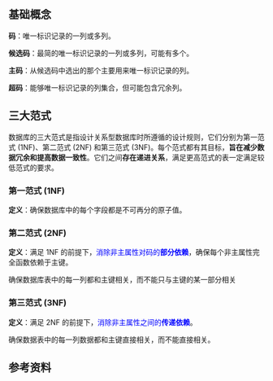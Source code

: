 ## 基础概念

**码**：唯一标识记录的一列或多列。

**候选码**：最简的唯一标识记录的一列或多列，可能有多个。

**主码**：从候选码中选出的那个主要用来唯一标识记录的列。

**超码**：能够唯一标识记录的列集合，但可能包含冗余列。



## 三大范式

数据库的三大范式是指设计关系型数据库时所遵循的设计规则，它们分别为第一范式 (1NF)、第二范式 (2NF) 和第三范式 (3NF)。每个范式都有其目标，**旨在减少数据冗余和提高数据一致性**。它们之间**存在递进关系**，满足更高范式的表一定满足较低范式的要求。

### 第一范式 (1NF) 

**定义**：确保数据库中的每个字段都是不可再分的原子值。



### 第二范式 (2NF)

**定义**：满足 1NF 的前提下，<font color="blue">消除非主属性对码的**部分依赖**</font>，确保每个非主属性完全函数依赖于主键。

确保数据库表中的每一列都和主键相关，而不能只与主键的某一部分相关



### 第三范式 (3NF)

**定义**：满足 2NF 的前提下，<font color="blue">消除非主属性之间的**传递依赖**</font>。

确保数据表中的每一列数据都和主键直接相关，而不能直接相关。





## 参考资料